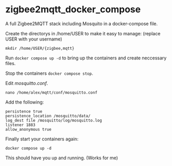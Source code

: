 # zigbee2mqtt_docker_compose
A full Zigbee2MQTT stack including Mosquito in a docker-compose file.

Create the directorys in /home/USER to make it easy to manage:
(replace USER with your username)
```
mkdir /home/USER/{zigbee,mqtt}
```

Run ```docker compose up -d``` to bring up the containers and create neccessary files.

Stop the containers ```docker compose stop```.

Edit *mosquitto.conf*.
```
nano /home/alex/mqtt/conf/mosquitto.conf
```

Add the following:
```
persistence true
persistence_location /mosquitto/data/
log_dest file /mosquitto/log/mosquitto.log
listener 1883
allow_anonymous true
```

Finally start your containers again:
```
docker compose up -d
```

This should have you up and running. (Works for me)
